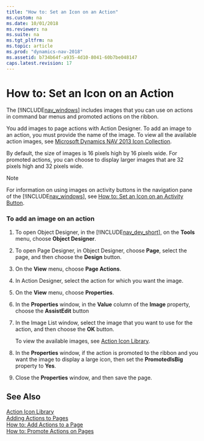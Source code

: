 ```yaml
---
title: "How to: Set an Icon on an Action"
ms.custom: na
ms.date: 10/01/2018
ms.reviewer: na
ms.suite: na
ms.tgt_pltfrm: na
ms.topic: article
ms.prod: "dynamics-nav-2018"
ms.assetid: b734b64f-a935-4d10-8041-60b7be048147
caps.latest.revision: 17
---
```

# How to: Set an Icon on an Action
The [!INCLUDE[nav_windows](includes/nav_windows_md.md)] includes images that you can use on actions in command bar menus and promoted actions on the ribbon.  
  
 You add images to page actions with Action Designer. To add an image to an action, you must provide the name of the image. To view all the available action images, see [Microsoft Dynamics NAV 2013 Icon Collection](https://go.microsoft.com/fwlink/?LinkID=394623).  
  
 By default, the size of images is 16 pixels high by 16 pixels wide. For promoted actions, you can choose to display larger images that are 32 pixels high and 32 pixels wide.  
  
> [!NOTE]  
>  For information on using images on activity buttons in the navigation pane of the [!INCLUDE[nav_windows](includes/nav_windows_md.md)], see [How to: Set an Icon on an Activity Button](How-to--Set-an-Icon-on-an-Activity-Button.md).  
  
### To add an image on an action  
  
1.  To open Object Designer, in the [!INCLUDE[nav_dev_short](includes/nav_dev_short_md.md)], on the **Tools** menu, choose **Object Designer**.  
  
2.  To open Page Designer, in Object Designer, choose **Page**, select the page, and then choose the **Design** button.  
  
3.  On the **View** menu, choose **Page Actions**.  
  
4.  In Action Designer, select the action for which you want the image.  
  
5.  On the **View** menu, choose **Properties**.  
  
6.  In the **Properties** window, in the **Value** column of the **Image** property, choose the **AssistEdit** button  
  
7.  In the Image List window, select the image that you want to use for the action, and then choose the **OK** button.  
  
     To view the available images, see [Action Icon Library](Action-Icon-Library.md).  
  
8.  In the **Properties** window, if the action is promoted to the ribbon and you want the image to display a large icon, then set the **PromotedIsBig** property to **Yes**.  
  
9. Close the **Properties** window, and then save the page.  
  
## See Also  
 [Action Icon Library](Action-Icon-Library.md)   
 [Adding Actions to Pages](Adding-Actions-to-Pages.md)   
 [How to: Add Actions to a Page](How-to--Add-Actions-to-a-Page.md)   
 [How to: Promote Actions on Pages](How-to--Promote-Actions-on-Pages.md)
